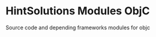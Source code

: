 HintSolutions Modules ObjC
==========================

Source code and depending frameworks modules for objc
